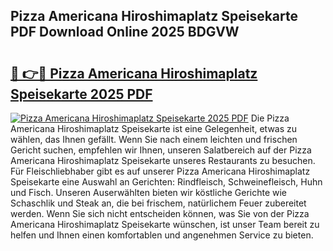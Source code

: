 ## Pizza Americana Hiroshimaplatz Speisekarte PDF Download Online 2025 BDGVW

# <h2><a href="http://gcdvqhl.nevu.top/?p=Pizza+Americana+Hiroshimaplatz+Speisekarte">🔗 👉🔴 Pizza Americana Hiroshimaplatz Speisekarte 2025 PDF</a></h2>

[![Pizza Americana Hiroshimaplatz Speisekarte 2025 PDF](https://i.imgur.com/dBaPXMq.png)](http://gcdvqhl.nevu.top/?p=Pizza+Americana+Hiroshimaplatz+Speisekarte)
Die Pizza Americana Hiroshimaplatz Speisekarte ist eine Gelegenheit, etwas zu wählen, das Ihnen gefällt. Wenn Sie nach einem leichten und frischen Gericht suchen, empfehlen wir Ihnen, unseren Salatbereich auf der Pizza Americana Hiroshimaplatz Speisekarte unseres Restaurants zu besuchen. Für Fleischliebhaber gibt es auf unserer Pizza Americana Hiroshimaplatz Speisekarte eine Auswahl an Gerichten: Rindfleisch, Schweinefleisch, Huhn und Fisch. Unseren Auserwählten bieten wir köstliche Gerichte wie Schaschlik und Steak an, die bei frischem, natürlichem Feuer zubereitet werden. Wenn Sie sich nicht entscheiden können, was Sie von der Pizza Americana Hiroshimaplatz Speisekarte wünschen, ist unser Team bereit zu helfen und Ihnen einen komfortablen und angenehmen Service zu bieten.
